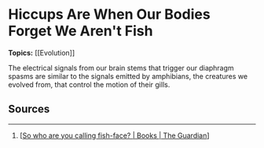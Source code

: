 # Hiccups Are When Our Bodies Forget We Aren't Fish
**Topics:** [[Evolution]]

The electrical signals from our brain stems that trigger our diaphragm spasms are similar to the signals emitted by amphibians, the creatures we evolved from, that control the motion of their gills. 

## Sources
---
1. [[So who are you calling fish-face? | Books | The Guardian](https://www.theguardian.com/books/2008/feb/10/shopping.scienceandnature)]